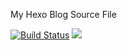 My Hexo Blog Source File 

[![Build Status](https://travis-ci.com/cxyzzz/cxyzzz.github.io.svg?token=AWKNzZfR4cp8Lyu6NhzT&branch=hexo_source)](https://travis-ci.com/cxyzzz/cxyzzz.github.io)
[![](https://data.jsdelivr.com/v1/package/gh/cxyzzz/cxyzzz.github.io/badge)](https://www.jsdelivr.com/package/gh/cxyzzz/cxyzzz.github.io)